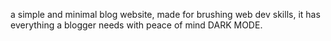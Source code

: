 a simple and minimal blog website, made for brushing web dev skills, 
it has everything a blogger needs with peace of mind DARK MODE.
